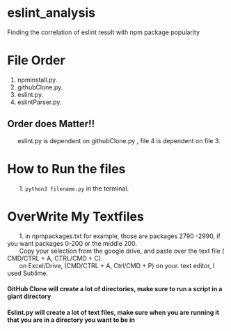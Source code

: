 # eslint_analysis #
Finding the correlation of eslint result with npm package popularity 


# File Order # 
1) npminstall.py. 
2) githubClone.py. 
3) eslint.py. 
4) eslintParser.py. 

## Order does Matter!! ##
&nbsp;&nbsp;&nbsp;&nbsp;&nbsp; eslint.py  is dependent on githubClone.py  , file 4 is dependent on file 3. 


# How to Run the files # 
  &nbsp;&nbsp;&nbsp;&nbsp;&nbsp;&nbsp; 1. ``` python3 filename.py ``` in the terminal. 


# OverWrite My Textfiles # 
  &nbsp;&nbsp;&nbsp;&nbsp;&nbsp;&nbsp; 1. in npmpackages.txt for example, those are packages 2790 -2990, if you want packages 0-200 or the middle 200.   
      &nbsp;&nbsp;&nbsp;&nbsp;&nbsp;&nbsp; Copy your selection from the google drive, and paste over the text file ( CMD/CTRL + A, CTRL/CMD + C).  
     &nbsp;&nbsp;&nbsp;&nbsp;&nbsp;&nbsp; on Excel/Drive, (CMD/CTRL + A, Ctrl/CMD + P) on your. text editor,  I used Sublime. 


#### GitHub Clone will create a lot of directories, make sure to run a script in a giant directory #### 
#### Eslint.py will create a lot of text files, make sure when you are running it that you are in a directory you want to be in ####
